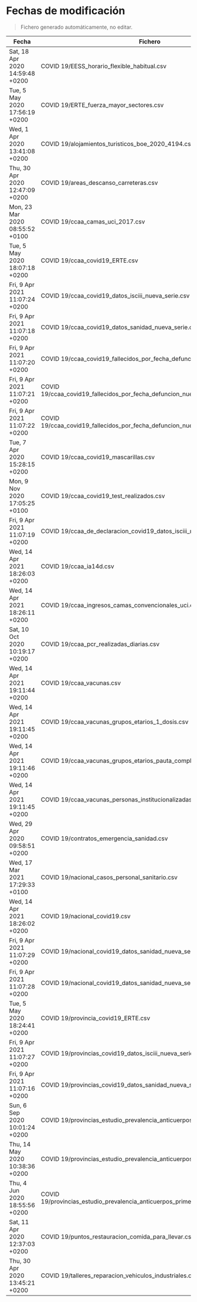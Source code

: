 # Fechas de modificación

> Fichero generado automáticamente, no editar.

| Fecha                           | Fichero                  |
|---------------------------------|--------------------------|
| Sat, 18 Apr 2020 14:59:48 +0200  | COVID 19/EESS_horario_flexible_habitual.csv |
| Tue, 5 May 2020 17:56:19 +0200  | COVID 19/ERTE_fuerza_mayor_sectores.csv |
| Wed, 1 Apr 2020 13:41:08 +0200  | COVID 19/alojamientos_turisticos_boe_2020_4194.csv |
| Thu, 30 Apr 2020 12:47:09 +0200  | COVID 19/areas_descanso_carreteras.csv |
| Mon, 23 Mar 2020 08:55:52 +0100  | COVID 19/ccaa_camas_uci_2017.csv |
| Tue, 5 May 2020 18:07:18 +0200  | COVID 19/ccaa_covid19_ERTE.csv |
| Fri, 9 Apr 2021 11:07:24 +0200  | COVID 19/ccaa_covid19_datos_isciii_nueva_serie.csv |
| Fri, 9 Apr 2021 11:07:18 +0200  | COVID 19/ccaa_covid19_datos_sanidad_nueva_serie.csv |
| Fri, 9 Apr 2021 11:07:20 +0200  | COVID 19/ccaa_covid19_fallecidos_por_fecha_defuncion_nueva_serie.csv |
| Fri, 9 Apr 2021 11:07:21 +0200  | COVID 19/ccaa_covid19_fallecidos_por_fecha_defuncion_nueva_serie_long.csv |
| Fri, 9 Apr 2021 11:07:22 +0200  | COVID 19/ccaa_covid19_fallecidos_por_fecha_defuncion_nueva_serie_original.csv |
| Tue, 7 Apr 2020 15:28:15 +0200  | COVID 19/ccaa_covid19_mascarillas.csv |
| Mon, 9 Nov 2020 17:05:25 +0100  | COVID 19/ccaa_covid19_test_realizados.csv |
| Fri, 9 Apr 2021 11:07:19 +0200  | COVID 19/ccaa_de_declaracion_covid19_datos_isciii_nueva_serie.csv |
| Wed, 14 Apr 2021 18:26:03 +0200  | COVID 19/ccaa_ia14d.csv |
| Wed, 14 Apr 2021 18:26:11 +0200  | COVID 19/ccaa_ingresos_camas_convencionales_uci.csv |
| Sat, 10 Oct 2020 10:19:17 +0200  | COVID 19/ccaa_pcr_realizadas_diarias.csv |
| Wed, 14 Apr 2021 19:11:44 +0200  | COVID 19/ccaa_vacunas.csv |
| Wed, 14 Apr 2021 19:11:45 +0200  | COVID 19/ccaa_vacunas_grupos_etarios_1_dosis.csv |
| Wed, 14 Apr 2021 19:11:46 +0200  | COVID 19/ccaa_vacunas_grupos_etarios_pauta_completa.csv |
| Wed, 14 Apr 2021 19:11:45 +0200  | COVID 19/ccaa_vacunas_personas_institucionalizadas.csv |
| Wed, 29 Apr 2020 09:58:51 +0200  | COVID 19/contratos_emergencia_sanidad.csv |
| Wed, 17 Mar 2021 17:29:33 +0100  | COVID 19/nacional_casos_personal_sanitario.csv |
| Wed, 14 Apr 2021 18:26:02 +0200  | COVID 19/nacional_covid19.csv |
| Fri, 9 Apr 2021 11:07:29 +0200  | COVID 19/nacional_covid19_datos_sanidad_nueva_serie.csv |
| Fri, 9 Apr 2021 11:07:28 +0200  | COVID 19/nacional_covid19_datos_sanidad_nueva_serie_grupos_edad.csv |
| Tue, 5 May 2020 18:24:41 +0200  | COVID 19/provincia_covid19_ERTE.csv |
| Fri, 9 Apr 2021 11:07:27 +0200  | COVID 19/provincias_covid19_datos_isciii_nueva_serie.csv |
| Fri, 9 Apr 2021 11:07:16 +0200  | COVID 19/provincias_covid19_datos_sanidad_nueva_serie.csv |
| Sun, 6 Sep 2020 10:01:24 +0200  | COVID 19/provincias_estudio_prevalencia_anticuerpos_final.csv |
| Thu, 14 May 2020 10:38:36 +0200  | COVID 19/provincias_estudio_prevalencia_anticuerpos_primera_ronda.csv |
| Thu, 4 Jun 2020 18:55:56 +0200  | COVID 19/provincias_estudio_prevalencia_anticuerpos_primera_y_segunda_ronda.csv |
| Sat, 11 Apr 2020 12:37:03 +0200  | COVID 19/puntos_restauracion_comida_para_llevar.csv |
| Thu, 30 Apr 2020 13:45:21 +0200  | COVID 19/talleres_reparacion_vehiculos_industriales.csv |
